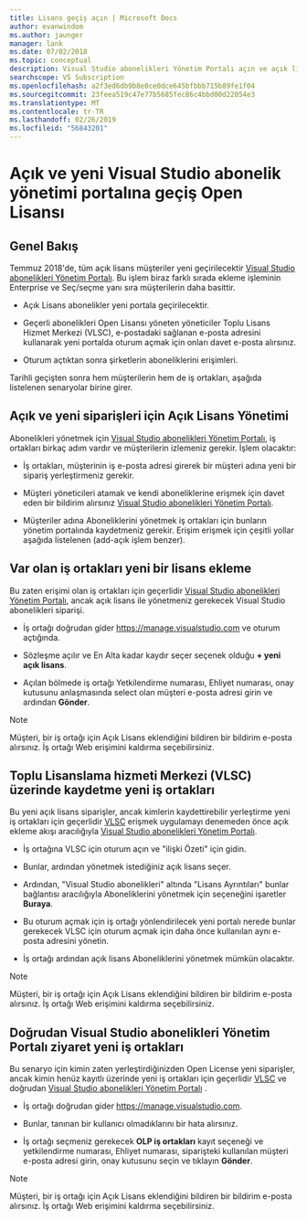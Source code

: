 ```yaml
---
title: Lisans geçiş açın | Microsoft Docs
author: evanwindom
ms.author: jaunger
manager: lank
ms.date: 07/02/2018
ms.topic: conceptual
description: Visual Studio abonelikleri Yönetim Portalı açın ve açık lisans geçiş hakkında bilgi edinin.
searchscope: VS Subscription
ms.openlocfilehash: a2f3ed6db9b8e0ce0dce645bfbbb715b89fe1f04
ms.sourcegitcommit: 23feea519c47e77b5685fec86c4bbd00d22054e3
ms.translationtype: MT
ms.contentlocale: tr-TR
ms.lasthandoff: 02/26/2019
ms.locfileid: "56843201"
---
```

# <a name="open-and-open-license-migration-to-the-new-visual-studio-subscriptions-administration-portal"></a>Açık ve yeni Visual Studio abonelik yönetimi portalına geçiş Open Lisansı

## <a name="overview"></a>Genel Bakış

Temmuz 2018'de, tüm açık lisans müşteriler yeni geçirilecektir [Visual Studio abonelikleri Yönetim Portalı](https://manage.visualstudio.com). Bu işlem biraz farklı sırada ekleme işleminin Enterprise ve Seç/seçme yanı sıra müşterilerin daha basittir.

- Açık Lisans abonelikler yeni portala geçirilecektir.

- Geçerli abonelikleri Open Lisansı yöneten yöneticiler Toplu Lisans Hizmet Merkezi (VLSC), e-postadaki sağlanan e-posta adresini kullanarak yeni portalda oturum açmak için onları davet e-posta alırsınız.

- Oturum açtıktan sonra şirketlerin aboneliklerini erişimleri.

Tarihli geçişten sonra hem müşterilerin hem de iş ortakları, aşağıda listelenen senaryolar birine girer.

## <a name="open-and-open-license-management-for-new-orders"></a>Açık ve yeni siparişleri için Açık Lisans Yönetimi

Abonelikleri yönetmek için [Visual Studio abonelikleri Yönetim Portalı](https://manage.visualstudio.com), iş ortakları birkaç adım vardır ve müşterilerin izlemeniz gerekir. İşlem olacaktır:

- İş ortakları, müşterinin iş e-posta adresi girerek bir müşteri adına yeni bir sipariş yerleştirmeniz gerekir.

- Müşteri yöneticileri atamak ve kendi aboneliklerine erişmek için davet eden bir bildirim alırsınız [Visual Studio abonelikleri Yönetim Portalı](https://manage.visualstudio.com).

- Müşteriler adına Aboneliklerini yönetmek iş ortakları için bunların yönetim portalında kaydetmeniz gerekir. Erişim erişmek için çeşitli yollar aşağıda listelenen (add-açık işlem benzer).


## <a name="existing-partners-adding-a-new-license"></a>Var olan iş ortakları yeni bir lisans ekleme

Bu zaten erişimi olan iş ortakları için geçerlidir [Visual Studio abonelikleri Yönetim Portalı](https://manage.visualstudio.com), ancak açık lisans ile yönetmeniz gerekecek Visual Studio abonelikleri siparişi.

- İş ortağı doğrudan gider https://manage.visualstudio.com ve oturum açtığında.

- Sözleşme açılır ve En Alta kadar kaydır seçer seçenek olduğu **+ yeni açık lisans**.

- Açılan bölmede iş ortağı Yetkilendirme numarası, Ehliyet numarası, onay kutusunu anlaşmasında select olan müşteri e-posta adresi girin ve ardından **Gönder**.


> [!NOTE]
> Müşteri, bir iş ortağı için Açık Lisans eklendiğini bildiren bir bildirim e-posta alırsınız. İş ortağı Web erişimini kaldırma seçebilirsiniz.

## <a name="new-partners-who-register-on-the-volume-licensing-service-center-vlsc"></a>Toplu Lisanslama hizmeti Merkezi (VLSC) üzerinde kaydetme yeni iş ortakları

Bu yeni açık lisans siparişler, ancak kimlerin kaydettirebilir yerleştirme yeni iş ortakları için geçerlidir [VLSC](https://www.microsoft.com/Licensing/servicecenter/default.aspx) erişmek uygulamayı denemeden önce açık ekleme akışı aracılığıyla [Visual Studio abonelikleri Yönetim Portalı](https://manage.visualstudio.com).

- İş ortağına VLSC için oturum açın ve "ilişki Özeti" için gidin.

- Bunlar, ardından yönetmek istediğiniz açık lisans seçer.

- Ardından, "Visual Studio abonelikleri" altında "Lisans Ayrıntıları" bunlar bağlantısı aracılığıyla Aboneliklerini yönetmek için seçeneğini işaretler **Buraya**.

- Bu oturum açmak için iş ortağı yönlendirilecek yeni portalı nerede bunlar gerekecek VLSC için oturum açmak için daha önce kullanılan aynı e-posta adresini yönetin.

- İş ortağı ardından açık lisans Aboneliklerini yönetmek mümkün olacaktır.


> [!NOTE]
> Müşteri, bir iş ortağı için Açık Lisans eklendiğini bildiren bir bildirim e-posta alırsınız. İş ortağı Web erişimini kaldırma seçebilirsiniz.

## <a name="new-partners-visiting-the-visual-studio-subscriptions-administration-portal--directly"></a>Doğrudan Visual Studio abonelikleri Yönetim Portalı ziyaret yeni iş ortakları

Bu senaryo için kimin zaten yerleştirdiğinizden Open License yeni siparişler, ancak kimin henüz kayıtlı üzerinde yeni iş ortakları için geçerlidir [VLSC](https://www.microsoft.com/Licensing/servicecenter/default.aspx) ve doğrudan [Visual Studio abonelikleri Yönetim Portalı](https://manage.visualstudio.com) .

- İş ortağı doğrudan gider https://manage.visualstudio.com.

- Bunlar, tanınan bir kullanıcı olmadıklarını bir hata alırsınız.

- İş ortağı seçmeniz gerekecek **OLP iş ortakları** kayıt seçeneği ve yetkilendirme numarası, Ehliyet numarası, siparişteki kullanılan müşteri e-posta adresi girin, onay kutusunu seçin ve tıklayın **Gönder**.


> [!NOTE]
> Müşteri, bir iş ortağı için Açık Lisans eklendiğini bildiren bir bildirim e-posta alırsınız. İş ortağı Web erişimini kaldırma seçebilirsiniz.